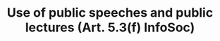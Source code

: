 ---
title: "Use of public speeches and public lectures (Art. 5.3(f) InfoSoc)"
short: "info53f"
draft: "false"
summary: ""
linklaw: ""
---